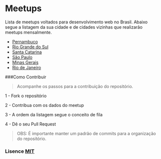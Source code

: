 # Meetups

Lista de meetups voltados para desenvolvimento web no Brasil. Abaixo segue a listagem da sua cidade e de cidades vizinhas que realizarão meetups mensalmente.

* [Pernambuco](regiao/pernambuco.md)
* [Rio Grande do Sul](regiao/rio-grande-do-sul.md)
* [Santa Catarina](regiao/santa-catarina.md)
* [São Paulo](regiao/sao-paulo.md)
* [Minas Gerais](regiao/minas-gerais.md)
* [Rio de Janeiro](regiao/rio-de-janeiro.md)

###Como Contribuir

> Acompanhe os passos para a contribuição do repositório.

1 - Fork o repositório

2 - Contribua com os dados do meetup

3 - A ordem da listagem segue o conceito de fila

4 - Dê o seu Pull Request

> OBS: É importante manter um padrão de commits para a organização do repositório.

### Lisence [MIT](http://opensource.org/licenses/MIT)